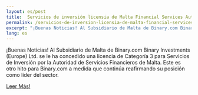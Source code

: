 ```yaml
---
layout: es/post
title:  Servicios de inversión licensia de Malta Financial Services Authority
permalink: /servicios-de-inversion-licensia-de-malta-financial-services-authority/
excerpt: "¡Buenas Noticias! Al Subsidiario de Malta de Binary.com Binary Investments (Europe) Ltd. se le ha concedido una licencia de Categoría 3 para Servicios de..."
lang: es
---
```



¡Buenas Noticias! Al Subsidiario de Malta de Binary.com Binary Investments (Europe) Ltd. se le ha concedido una licencia de Categoría 3 para Servicios de Inversión por la Autoridad de Servicios Financieros de Malta. Este es otro hito para Binary.com a medida que continúa reafirmando su posición como líder del sector.


[Leer Más!](https://www.binary.com/group-history?l=ES&utm_medium=social&utm_source=blog&utm_content=whatsnew&utm_campaign=whatsnew)

